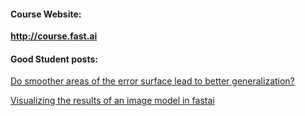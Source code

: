 #### Course Website:
**http://course.fast.ai**


#### Good Student posts:
[Do smoother areas of the error surface lead to better generalization?](https://medium.com/@radekosmulski/do-smoother-areas-of-the-error-surface-lead-to-better-generalization-b5f93b9edf5b)

[Visualizing the results of an image model in fastai](https://github.com/fastai/fastai/pull/45)
